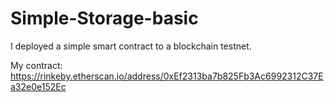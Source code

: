# Simple-Storage-basic
I deployed a simple smart contract to a blockchain testnet.

My contract: https://rinkeby.etherscan.io/address/0xEf2313ba7b825Fb3Ac6992312C37Ea32e0e152Ec

